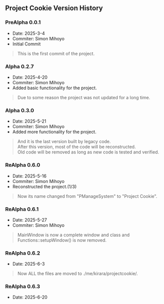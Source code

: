 ## Project Cookie Version History

### PreAlpha 0.0.1
- Date: 2025-3-4
- Commiter: Simon Mihoyo
- Initial Commit

> This is the first commit of the project.

### Alpha 0.2.7
- Date: 2025-4-20
- Commiter: Simon Mihoyo
- Added basic functionality for the project.

> Due to some reason the project was not updated for a long time.  
 
### Alpha 0.3.0
- Date: 2025-5-21
- Commiter: Simon Mihoyo
- Added more functionality for the project.

> And it is the last version built by legacy code.  
> After this version, most of the code will be reconstructed.  
> Old code will be removed as long as new code is tested and verified.

### ReAlpha 0.6.0
- Date: 2025-5-16
- Commiter: Simon Mihoyo
- Reconstructed the project.(1/3)

> Now its name changed from "PManageSystem" to "Project Cookie".

### ReAlpha 0.6.1
- Date: 2025-5-27
- Commiter: Simon Mihoyo

> MainWindow is now a complete window and class and 
> Functions::setupWindow() is now removed.

### ReAlpha 0.6.2
- Date: 2025-6-3

> Now ALL the files are moved to ./me/kirara/projectcookie/.

### ReAlpha 0.6.3
- Date: 2025-6-20

> 